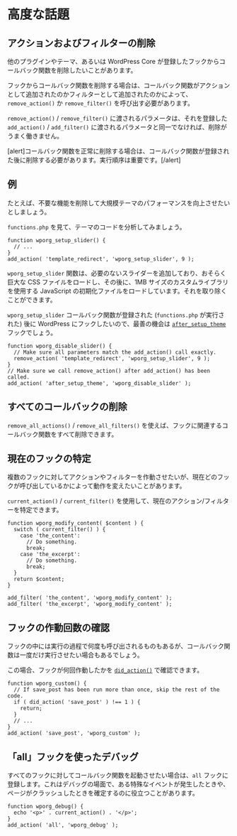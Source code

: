 <!--
# Advanced Topics
-->

# 高度な話題

<!--
## Removing Actions and Filters
-->

## アクションおよびフィルターの削除

<!--
Sometimes you want to remove a callback function from a hook that another plugin, theme or even WordPress Core has registered.
-->

他のプラグインやテーマ、あるいは WordPress Core が登録したフックからコールバック関数を削除したいことがあります。

<!--
To remove a callback function from a hook, you need to call `remove_action()` or `remove_filter()`, depending whether the callback function was added as an Action or a Filter.
-->

フックからコールバック関数を削除する場合は、コールバック関数がアクションとして追加されたのかフィルターとして追加されたのかによって、`remove_action()` か `remove_filter()` を呼び出す必要があります。

<!--
The parameters passed to `remove_action()` / `remove_filter()` must be identical to the parameters passed to `add_action()` / `add_filter()` that registered it, or the removal won't work.
-->

`remove_action()` / `remove_filter()` に渡されるパラメータは、それを登録した `add_action()` / `add_filter()` に渡されるパラメータと同一でなければ、削除がうまく働きません。

<!--
[alert]To successfully remove a callback function you must perform the removal after the callback function was registered. The order of execution is important.[/alert]
-->

[alert]コールバック関数を正常に削除する場合は、コールバック関数が登録された後に削除する必要があります。実行順序は重要です。[/alert]

<!--
## Example
-->

## 例

<!--
Let's say we want to improve the performance of a large theme by removing unnecessary functionality.
-->

たとえば、不要な機能を削除して大規模テーマのパフォーマンスを向上させたいとしましょう。

<!--
Let's analyze the theme's code by looking into `functions.php`.
-->

`functions.php` を見て、テーマのコードを分析してみましょう。

```
function wporg_setup_slider() {
  // ...
}
add_action( 'template_redirect', 'wporg_setup_slider', 9 );
```

<!--
The `wporg_setup_slider` function is adding a slider that we don't need, which probably loads a huge CSS file followed by a JavaScript initialization file which uses a custom written library the size of 1MB. We can can get rid of that.
-->

`wporg_setup_slider` 関数は、必要のないスライダーを追加しており、おそらく巨大な CSS ファイルをロードし、その後に、1MB サイズのカスタムライブラリを使用する JavaScript の初期化ファイルをロードしています。それを取り除くことができます。

<!--
Since we want to hook into WordPress after the `wporg_setup_slider` callback function was registered (`functions.php` executed) our best chance would be the [`after_setup_theme`](https://developer.wordpress.org/reference/hooks/after_setup_theme/) hook.
-->

`wporg_setup_slider` コールバック関数が登録された (`functions.php` が実行された) 後に WordPress にフックしたいので、最善の機会は [`after_setup_theme`](https://developer.wordpress.org/reference/hooks/after_setup_theme/) フックでしょう。

```
function wporg_disable_slider() {
  // Make sure all parameters match the add_action() call exactly.
  remove_action( 'template_redirect', 'wporg_setup_slider', 9 );
}
// Make sure we call remove_action() after add_action() has been called.
add_action( 'after_setup_theme', 'wporg_disable_slider' );
```

<!--
## Removing All Callbacks
-->

## すべてのコールバックの削除

<!--
You can also remove all of the callback functions associated with a hook by using `remove_all_actions()` / `remove_all_filters()`.
-->

`remove_all_actions()` / `remove_all_filters()` を使えば、フックに関連するコールバック関数をすべて削除できます。

<!--
## Determining the Current Hook
-->

## 現在のフックの特定

<!--
Sometimes you want to run an Action or a Filter on multiple hooks, but behave differently based on which one is currently calling it.
-->

複数のフックに対してアクションやフィルターを作動させたいが、現在どのフックが呼び出しているかによって動作を変えたいことがあります。

<!--
You can use the `current_action()` / `current_filter()` to determine the current Action / Filter.
-->

`current_action()` / `current_filter()` を使用して、現在のアクション/フィルターを特定できます。

```
function wporg_modify_content( $content ) {
  switch ( current_filter() ) {
    case 'the_content':
      // Do something.
      break;
    case 'the_excerpt':
      // Do something.
      break;
  }
  return $content;
}

add_filter( 'the_content', 'wporg_modify_content' );
add_filter( 'the_excerpt', 'wporg_modify_content' );
```

<!--
## Checking How Many Times a Hook Has Run
-->

## フックの作動回数の確認

<!--
Some hooks are called multiple times in the course of execution, but you may only want your callback function to run once.
-->

フックの中には実行の過程で何度も呼び出されるものもあるが、コールバック関数は一度だけ実行させたい場合もあるでしょう。

<!--
In this situation, you can check how many times the hook has run with the [`did_action()`](https://developer.wordpress.org/reference/functions/did_action/).
-->


この場合、フックが何回作動したかを [`did_action()`](https://developer.wordpress.org/reference/functions/did_action/) で確認できます。

```
function wporg_custom() {
  // If save_post has been run more than once, skip the rest of the code.
  if ( did_action( 'save_post' ) !== 1 ) {
    return;
  }
  // ...
}
add_action( 'save_post', 'wporg_custom' );
```

<!--
## Debugging with the "all" Hook
-->

## 「all」フックを使ったデバッグ

<!--
If you want a callback function to fire on every single hook, you can register it to the `all` hook. Sometimes this is useful in debugging situations to help determine when a particular event is happening or when a page is crashing.
-->

すべてのフックに対してコールバック関数を起動させたい場合は、`all` フックに登録します。これはデバッグの場面で、ある特殊なイベントが発生したときや、ページがクラッシュしたときを確定するのに役立つことがあります。

```
function wporg_debug() {
  echo '<p>' . current_action() . '</p>';
}
add_action( 'all', 'wporg_debug' );
```
